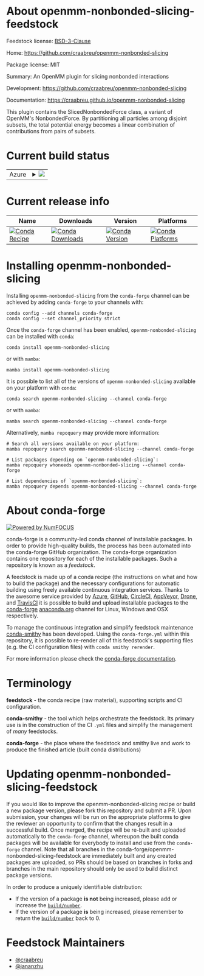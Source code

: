 About openmm-nonbonded-slicing-feedstock
========================================

Feedstock license: [BSD-3-Clause](https://github.com/conda-forge/openmm-nonbonded-slicing-feedstock/blob/main/LICENSE.txt)

Home: https://github.com/craabreu/openmm-nonbonded-slicing

Package license: MIT

Summary: An OpenMM plugin for slicing nonbonded interactions

Development: https://github.com/craabreu/openmm-nonbonded-slicing

Documentation: https://craabreu.github.io/openmm-nonbonded-slicing

This plugin contains the SlicedNonbondedForce class, a variant of
OpenMM's NonbondedForce. By partitioning all particles among disjoint
subsets, the total potential energy becomes a linear combination of
contributions from pairs of subsets.


Current build status
====================


<table>
    
  <tr>
    <td>Azure</td>
    <td>
      <details>
        <summary>
          <a href="https://dev.azure.com/conda-forge/feedstock-builds/_build/latest?definitionId=21059&branchName=main">
            <img src="https://dev.azure.com/conda-forge/feedstock-builds/_apis/build/status/openmm-nonbonded-slicing-feedstock?branchName=main">
          </a>
        </summary>
        <table>
          <thead><tr><th>Variant</th><th>Status</th></tr></thead>
          <tbody><tr>
              <td>linux_64_c_compiler_version10cuda_compilernvcccuda_compiler_version11.2cxx_compiler_version10python3.10.____cpython</td>
              <td>
                <a href="https://dev.azure.com/conda-forge/feedstock-builds/_build/latest?definitionId=21059&branchName=main">
                  <img src="https://dev.azure.com/conda-forge/feedstock-builds/_apis/build/status/openmm-nonbonded-slicing-feedstock?branchName=main&jobName=linux&configuration=linux%20linux_64_c_compiler_version10cuda_compilernvcccuda_compiler_version11.2cxx_compiler_version10python3.10.____cpython" alt="variant">
                </a>
              </td>
            </tr><tr>
              <td>linux_64_c_compiler_version10cuda_compilernvcccuda_compiler_version11.2cxx_compiler_version10python3.11.____cpython</td>
              <td>
                <a href="https://dev.azure.com/conda-forge/feedstock-builds/_build/latest?definitionId=21059&branchName=main">
                  <img src="https://dev.azure.com/conda-forge/feedstock-builds/_apis/build/status/openmm-nonbonded-slicing-feedstock?branchName=main&jobName=linux&configuration=linux%20linux_64_c_compiler_version10cuda_compilernvcccuda_compiler_version11.2cxx_compiler_version10python3.11.____cpython" alt="variant">
                </a>
              </td>
            </tr><tr>
              <td>linux_64_c_compiler_version10cuda_compilernvcccuda_compiler_version11.2cxx_compiler_version10python3.8.____cpython</td>
              <td>
                <a href="https://dev.azure.com/conda-forge/feedstock-builds/_build/latest?definitionId=21059&branchName=main">
                  <img src="https://dev.azure.com/conda-forge/feedstock-builds/_apis/build/status/openmm-nonbonded-slicing-feedstock?branchName=main&jobName=linux&configuration=linux%20linux_64_c_compiler_version10cuda_compilernvcccuda_compiler_version11.2cxx_compiler_version10python3.8.____cpython" alt="variant">
                </a>
              </td>
            </tr><tr>
              <td>linux_64_c_compiler_version10cuda_compilernvcccuda_compiler_version11.2cxx_compiler_version10python3.9.____cpython</td>
              <td>
                <a href="https://dev.azure.com/conda-forge/feedstock-builds/_build/latest?definitionId=21059&branchName=main">
                  <img src="https://dev.azure.com/conda-forge/feedstock-builds/_apis/build/status/openmm-nonbonded-slicing-feedstock?branchName=main&jobName=linux&configuration=linux%20linux_64_c_compiler_version10cuda_compilernvcccuda_compiler_version11.2cxx_compiler_version10python3.9.____cpython" alt="variant">
                </a>
              </td>
            </tr><tr>
              <td>linux_64_c_compiler_version12cuda_compilerNonecuda_compiler_versionNonecxx_compiler_version12python3.10.____cpython</td>
              <td>
                <a href="https://dev.azure.com/conda-forge/feedstock-builds/_build/latest?definitionId=21059&branchName=main">
                  <img src="https://dev.azure.com/conda-forge/feedstock-builds/_apis/build/status/openmm-nonbonded-slicing-feedstock?branchName=main&jobName=linux&configuration=linux%20linux_64_c_compiler_version12cuda_compilerNonecuda_compiler_versionNonecxx_compiler_version12python3.10.____cpython" alt="variant">
                </a>
              </td>
            </tr><tr>
              <td>linux_64_c_compiler_version12cuda_compilerNonecuda_compiler_versionNonecxx_compiler_version12python3.11.____cpython</td>
              <td>
                <a href="https://dev.azure.com/conda-forge/feedstock-builds/_build/latest?definitionId=21059&branchName=main">
                  <img src="https://dev.azure.com/conda-forge/feedstock-builds/_apis/build/status/openmm-nonbonded-slicing-feedstock?branchName=main&jobName=linux&configuration=linux%20linux_64_c_compiler_version12cuda_compilerNonecuda_compiler_versionNonecxx_compiler_version12python3.11.____cpython" alt="variant">
                </a>
              </td>
            </tr><tr>
              <td>linux_64_c_compiler_version12cuda_compilerNonecuda_compiler_versionNonecxx_compiler_version12python3.8.____cpython</td>
              <td>
                <a href="https://dev.azure.com/conda-forge/feedstock-builds/_build/latest?definitionId=21059&branchName=main">
                  <img src="https://dev.azure.com/conda-forge/feedstock-builds/_apis/build/status/openmm-nonbonded-slicing-feedstock?branchName=main&jobName=linux&configuration=linux%20linux_64_c_compiler_version12cuda_compilerNonecuda_compiler_versionNonecxx_compiler_version12python3.8.____cpython" alt="variant">
                </a>
              </td>
            </tr><tr>
              <td>linux_64_c_compiler_version12cuda_compilerNonecuda_compiler_versionNonecxx_compiler_version12python3.9.____cpython</td>
              <td>
                <a href="https://dev.azure.com/conda-forge/feedstock-builds/_build/latest?definitionId=21059&branchName=main">
                  <img src="https://dev.azure.com/conda-forge/feedstock-builds/_apis/build/status/openmm-nonbonded-slicing-feedstock?branchName=main&jobName=linux&configuration=linux%20linux_64_c_compiler_version12cuda_compilerNonecuda_compiler_versionNonecxx_compiler_version12python3.9.____cpython" alt="variant">
                </a>
              </td>
            </tr><tr>
              <td>linux_64_c_compiler_version12cuda_compilercuda-nvcccuda_compiler_version12.0cxx_compiler_version12python3.10.____cpython</td>
              <td>
                <a href="https://dev.azure.com/conda-forge/feedstock-builds/_build/latest?definitionId=21059&branchName=main">
                  <img src="https://dev.azure.com/conda-forge/feedstock-builds/_apis/build/status/openmm-nonbonded-slicing-feedstock?branchName=main&jobName=linux&configuration=linux%20linux_64_c_compiler_version12cuda_compilercuda-nvcccuda_compiler_version12.0cxx_compiler_version12python3.10.____cpython" alt="variant">
                </a>
              </td>
            </tr><tr>
              <td>linux_64_c_compiler_version12cuda_compilercuda-nvcccuda_compiler_version12.0cxx_compiler_version12python3.11.____cpython</td>
              <td>
                <a href="https://dev.azure.com/conda-forge/feedstock-builds/_build/latest?definitionId=21059&branchName=main">
                  <img src="https://dev.azure.com/conda-forge/feedstock-builds/_apis/build/status/openmm-nonbonded-slicing-feedstock?branchName=main&jobName=linux&configuration=linux%20linux_64_c_compiler_version12cuda_compilercuda-nvcccuda_compiler_version12.0cxx_compiler_version12python3.11.____cpython" alt="variant">
                </a>
              </td>
            </tr><tr>
              <td>linux_64_c_compiler_version12cuda_compilercuda-nvcccuda_compiler_version12.0cxx_compiler_version12python3.8.____cpython</td>
              <td>
                <a href="https://dev.azure.com/conda-forge/feedstock-builds/_build/latest?definitionId=21059&branchName=main">
                  <img src="https://dev.azure.com/conda-forge/feedstock-builds/_apis/build/status/openmm-nonbonded-slicing-feedstock?branchName=main&jobName=linux&configuration=linux%20linux_64_c_compiler_version12cuda_compilercuda-nvcccuda_compiler_version12.0cxx_compiler_version12python3.8.____cpython" alt="variant">
                </a>
              </td>
            </tr><tr>
              <td>linux_64_c_compiler_version12cuda_compilercuda-nvcccuda_compiler_version12.0cxx_compiler_version12python3.9.____cpython</td>
              <td>
                <a href="https://dev.azure.com/conda-forge/feedstock-builds/_build/latest?definitionId=21059&branchName=main">
                  <img src="https://dev.azure.com/conda-forge/feedstock-builds/_apis/build/status/openmm-nonbonded-slicing-feedstock?branchName=main&jobName=linux&configuration=linux%20linux_64_c_compiler_version12cuda_compilercuda-nvcccuda_compiler_version12.0cxx_compiler_version12python3.9.____cpython" alt="variant">
                </a>
              </td>
            </tr><tr>
              <td>osx_64_python3.10.____cpython</td>
              <td>
                <a href="https://dev.azure.com/conda-forge/feedstock-builds/_build/latest?definitionId=21059&branchName=main">
                  <img src="https://dev.azure.com/conda-forge/feedstock-builds/_apis/build/status/openmm-nonbonded-slicing-feedstock?branchName=main&jobName=osx&configuration=osx%20osx_64_python3.10.____cpython" alt="variant">
                </a>
              </td>
            </tr><tr>
              <td>osx_64_python3.11.____cpython</td>
              <td>
                <a href="https://dev.azure.com/conda-forge/feedstock-builds/_build/latest?definitionId=21059&branchName=main">
                  <img src="https://dev.azure.com/conda-forge/feedstock-builds/_apis/build/status/openmm-nonbonded-slicing-feedstock?branchName=main&jobName=osx&configuration=osx%20osx_64_python3.11.____cpython" alt="variant">
                </a>
              </td>
            </tr><tr>
              <td>osx_64_python3.8.____cpython</td>
              <td>
                <a href="https://dev.azure.com/conda-forge/feedstock-builds/_build/latest?definitionId=21059&branchName=main">
                  <img src="https://dev.azure.com/conda-forge/feedstock-builds/_apis/build/status/openmm-nonbonded-slicing-feedstock?branchName=main&jobName=osx&configuration=osx%20osx_64_python3.8.____cpython" alt="variant">
                </a>
              </td>
            </tr><tr>
              <td>osx_64_python3.9.____cpython</td>
              <td>
                <a href="https://dev.azure.com/conda-forge/feedstock-builds/_build/latest?definitionId=21059&branchName=main">
                  <img src="https://dev.azure.com/conda-forge/feedstock-builds/_apis/build/status/openmm-nonbonded-slicing-feedstock?branchName=main&jobName=osx&configuration=osx%20osx_64_python3.9.____cpython" alt="variant">
                </a>
              </td>
            </tr>
          </tbody>
        </table>
      </details>
    </td>
  </tr>
</table>

Current release info
====================

| Name | Downloads | Version | Platforms |
| --- | --- | --- | --- |
| [![Conda Recipe](https://img.shields.io/badge/recipe-openmm--nonbonded--slicing-green.svg)](https://anaconda.org/conda-forge/openmm-nonbonded-slicing) | [![Conda Downloads](https://img.shields.io/conda/dn/conda-forge/openmm-nonbonded-slicing.svg)](https://anaconda.org/conda-forge/openmm-nonbonded-slicing) | [![Conda Version](https://img.shields.io/conda/vn/conda-forge/openmm-nonbonded-slicing.svg)](https://anaconda.org/conda-forge/openmm-nonbonded-slicing) | [![Conda Platforms](https://img.shields.io/conda/pn/conda-forge/openmm-nonbonded-slicing.svg)](https://anaconda.org/conda-forge/openmm-nonbonded-slicing) |

Installing openmm-nonbonded-slicing
===================================

Installing `openmm-nonbonded-slicing` from the `conda-forge` channel can be achieved by adding `conda-forge` to your channels with:

```
conda config --add channels conda-forge
conda config --set channel_priority strict
```

Once the `conda-forge` channel has been enabled, `openmm-nonbonded-slicing` can be installed with `conda`:

```
conda install openmm-nonbonded-slicing
```

or with `mamba`:

```
mamba install openmm-nonbonded-slicing
```

It is possible to list all of the versions of `openmm-nonbonded-slicing` available on your platform with `conda`:

```
conda search openmm-nonbonded-slicing --channel conda-forge
```

or with `mamba`:

```
mamba search openmm-nonbonded-slicing --channel conda-forge
```

Alternatively, `mamba repoquery` may provide more information:

```
# Search all versions available on your platform:
mamba repoquery search openmm-nonbonded-slicing --channel conda-forge

# List packages depending on `openmm-nonbonded-slicing`:
mamba repoquery whoneeds openmm-nonbonded-slicing --channel conda-forge

# List dependencies of `openmm-nonbonded-slicing`:
mamba repoquery depends openmm-nonbonded-slicing --channel conda-forge
```


About conda-forge
=================

[![Powered by
NumFOCUS](https://img.shields.io/badge/powered%20by-NumFOCUS-orange.svg?style=flat&colorA=E1523D&colorB=007D8A)](https://numfocus.org)

conda-forge is a community-led conda channel of installable packages.
In order to provide high-quality builds, the process has been automated into the
conda-forge GitHub organization. The conda-forge organization contains one repository
for each of the installable packages. Such a repository is known as a *feedstock*.

A feedstock is made up of a conda recipe (the instructions on what and how to build
the package) and the necessary configurations for automatic building using freely
available continuous integration services. Thanks to the awesome service provided by
[Azure](https://azure.microsoft.com/en-us/services/devops/), [GitHub](https://github.com/),
[CircleCI](https://circleci.com/), [AppVeyor](https://www.appveyor.com/),
[Drone](https://cloud.drone.io/welcome), and [TravisCI](https://travis-ci.com/)
it is possible to build and upload installable packages to the
[conda-forge](https://anaconda.org/conda-forge) [anaconda.org](https://anaconda.org/)
channel for Linux, Windows and OSX respectively.

To manage the continuous integration and simplify feedstock maintenance
[conda-smithy](https://github.com/conda-forge/conda-smithy) has been developed.
Using the ``conda-forge.yml`` within this repository, it is possible to re-render all of
this feedstock's supporting files (e.g. the CI configuration files) with ``conda smithy rerender``.

For more information please check the [conda-forge documentation](https://conda-forge.org/docs/).

Terminology
===========

**feedstock** - the conda recipe (raw material), supporting scripts and CI configuration.

**conda-smithy** - the tool which helps orchestrate the feedstock.
                   Its primary use is in the construction of the CI ``.yml`` files
                   and simplify the management of *many* feedstocks.

**conda-forge** - the place where the feedstock and smithy live and work to
                  produce the finished article (built conda distributions)


Updating openmm-nonbonded-slicing-feedstock
===========================================

If you would like to improve the openmm-nonbonded-slicing recipe or build a new
package version, please fork this repository and submit a PR. Upon submission,
your changes will be run on the appropriate platforms to give the reviewer an
opportunity to confirm that the changes result in a successful build. Once
merged, the recipe will be re-built and uploaded automatically to the
`conda-forge` channel, whereupon the built conda packages will be available for
everybody to install and use from the `conda-forge` channel.
Note that all branches in the conda-forge/openmm-nonbonded-slicing-feedstock are
immediately built and any created packages are uploaded, so PRs should be based
on branches in forks and branches in the main repository should only be used to
build distinct package versions.

In order to produce a uniquely identifiable distribution:
 * If the version of a package **is not** being increased, please add or increase
   the [``build/number``](https://docs.conda.io/projects/conda-build/en/latest/resources/define-metadata.html#build-number-and-string).
 * If the version of a package **is** being increased, please remember to return
   the [``build/number``](https://docs.conda.io/projects/conda-build/en/latest/resources/define-metadata.html#build-number-and-string)
   back to 0.

Feedstock Maintainers
=====================

* [@craabreu](https://github.com/craabreu/)
* [@jananzhu](https://github.com/jananzhu/)

